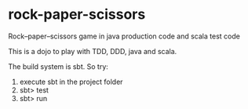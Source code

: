 # rock-paper-scissors
Rock–paper–scissors game in java production code and scala test code

This is a dojo to play with TDD, DDD, java and scala.

The build system is sbt. So try:

1) execute sbt in the project folder
2) sbt> test
3) sbt> run


